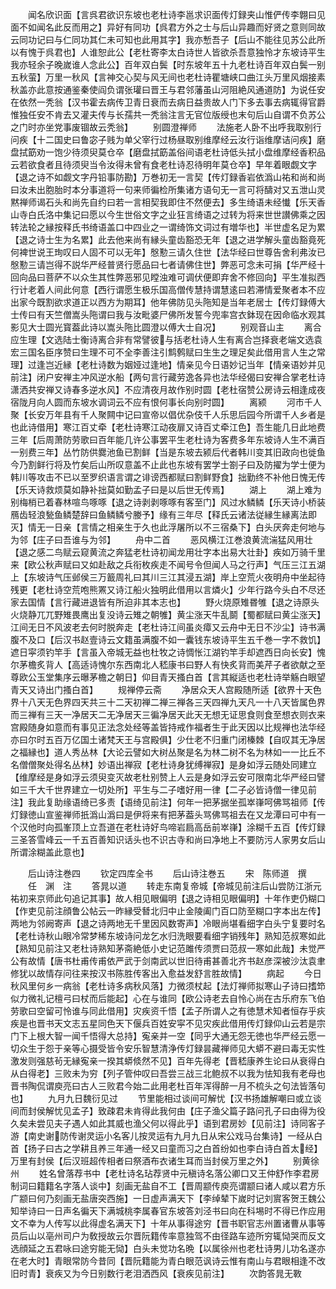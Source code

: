 <!-- { "loadSidebar": true } -->
　　闻名欣识面【言呉君欲识东坡也老杜诗李邕求识面传灯録夹山惟俨传李翺曰见面不如闻名此反而用之】异好有同功【呉君方外之士与后山异趣而好贤之意则同故云同功记曰与仁同功其仁未可知也此用其字】我亦慙吾子【后山不能往见苏公此所以有愧于呉君也】人谁恕此公【老杜寄李太白诗世人皆欲杀吾意独怜才东坡诗平生我亦轻余子晚嵗谁人念此公】百年双白鬓【时东坡年五十九老杜诗百年双白鬓一别五秋萤】万里一秋风【言神交心契与风无间也老杜诗瞿塘峡口曲江头万里风烟接素秋盖亦此意按通鉴秦使阎负谓张瓘曰晋王与君邻藩虽山河阻絶风通道防】为说任安在依然一秃翁【汉书霍去病传卫青日衰而去病日益贵故人门下多去事去病辄得官爵惟独任安不肯去又灌夫传与长孺共一秃翁注言无官位版绶也末句后山自谓不负苏公之门时亦坐党事废锢故云秃翁】
　　别圆澄禅师
　　法施老人卧不出呼我取别行问疾【十二国史曰鲁宓子贱为单父宰行过杨昼取别维摩经云汝行诣维摩诘问疾】磨盘拭筯劝一饱少待须臾莫仓卒【磨盘拭筯盖俗间语老杜诗低头拭小盘维摩经香积品云若欲食者且待须臾当令汝得未曾有食老杜诗忍待明年莫仓卒】早年着眼觑文字【退之诗不如觑文字丹铅事防勘】万巻初无一言契【传灯録香岩依潙山祐和尚和尚曰汝未出胞胎时本分事道将一句来师徧检所集诸方语句无一言可将醻对又五泄山灵黙禅师谒石头和尚先自约曰若一言相契我即住不然便去】多生绮语未经懴【乐天香山寺白氏洛中集记曰愿以今生世俗文字之业狂言绮语之过转为将来世世讃佛乘之因转法轮之縁按释氏书绮语盖口中四业之一谓绮饰文词过有増华也】半世虚名足为累【退之诗士生为名累】此去他来尚有縁头童齿豁恐无年【退之进学解头童齿豁竟死何裨世说王珣叹曰人固不可以无年】慇懃三请久住世【法华经曰世尊告舍利弗汝已慇懃三请岂得不説华严经普贤行愿品曰七者请佛住世】弊恶可念未可捐【华严经十回向品曰菩萨不以众生其性弊恶邪见瞠浊难可调伏便即弃舍不修回向】平生准拟西行计老着人间此何意【西行谓愿生极乐国高僧传慧持谓慧逺曰若滞情爱聚者本不应出家今既割欲求道正以西方为期耳】他年佛防见头陁知是当年老居士【传灯録傅大士传曰有天竺僧嵩头陁谓曰我与汝毗婆尸佛所发誓今兜率宫衣鉢现在因命临水观其影见大士圆光寳葢此诗以嵩头陁比圆澄以傅大士自况】
　　别观音山主
　　离合应生理【文选陆士衡诗离合非有常譬彼与括老杜诗人生有离合岂择衰老端文选袁宏三国名臣序赞曰生理不可不全李善注引鹪鹩赋曰生生之理足矣此借用言人生之常理】过逢岂近縁【老杜诗数为姻娅过逢地】情亲见今日语妙记当年【情亲语妙并见前注】闭户安禅主冲风逆水船【两句言行藏劳逸各异也法华经偈曰安禅合掌老杜诗潇洒共安禅又诗春多逆水风】不应清夜月故作别时圆【老杜宿赞公房诗云相逢成夜宿陇月向人圆而东坡水调词云不应有恨何事长向别时圆】
　　离颍
　　河市千人聚【长安万年县有千人聚闗中记曰宣帝以倡优杂伎千人乐思后园今所谓千人乡者是也此诗借用】寒江百丈牵【老杜诗寒江动夜扉又诗百丈牵江色】吾生能几日此地费三年【后周萧防劳歌曰百年能几许公事罢平生老杜诗为客费多年东坡诗人生不满百一别费三年】丛竹防供爨池鱼已割鲜【当是东坡去颍后代者韩川变其旧政向也徙鱼今乃割鲜行将及竹矣后山所叹意盖不止此也东坡有罢学士劄子曰及防擢为学士便为韩川等攻击不已以至罗织语言谓之诽谤西都赋曰割鲜野食】拙勤终不补他日愧无传【乐天诗救烦莫如静补拙莫如勤孟子曰是以后世无传焉】
　　湖上
　　湖上难为别梅梢已着春林喧鸟啄啄【退之诗剥剥啄啄有客至门】风过水鳞鳞【乐天诗小桥装鴈齿轻浪甃鱼鳞楚辞曰鱼鳞鳞兮媵予】缘有三年尽【释氏云诸法従縁生縁离法即灭】情无一日亲【言情之相亲生于久也此浮屠所以不三宿桑下】白头厌奔走何地与为邻【庄子曰吾谁与为邻】
　　舟中二首
　　恶风横江江巻浪黄流湍猛风用壮【退之感二鸟赋云窥黄流之奔猛老杜诗初闻龙用壮字本出易大壮卦】疾如万骑千里来【欧公秋声赋曰又如赴敌之兵衔枚疾走不闻号令但闻人马之行声】气压三江五湖上【东坡诗气压邺侯三万籖周礼曰其川三江其浸五湖】岸上空荒火夜明舟中坐起待残更【老杜诗空荒咆熊罴又诗江船火独明此借用以言燐火】少年行路今头白不尽还家去国情【言行藏进退皆有所迫非其本志也】
　　野火烧原雉昬雊【退之诗原头火烧静兀兀野雉畏鹰出复没诗云雉之朝雊】黄尘涨天牛乱鬬【蜀都赋曰黄尘涨天】江间无日不风波老去何时脱奔走【老杜诗江间虽炎瘴又云舟中无日不沙尘】诗书满腹不及口【后汉书赵壹诗云文籍虽满腹不如一囊钱东坡诗平生五千巻一字不救饥】遮日寜须钓竿手【言虽入帝城无益也杜牧之诗惆怅江湖钓竿手却遮西日向长安】愧尔茅檐炙背人【高适诗愧尔东西南北人嵇康书曰野人有快炙背而美芹子者欲献之至尊欧公玉堂集序云曝茅檐之朝日】仰目青天搔白首【言其縦适也老杜诗举觞白眼望青天又诗出门搔白首】
　　规禅停云斋
　　净居众天人宫殿随所适【欲界十天色界十八天无色界四天共三十二天初禅二禅三禅各三天四禅九天凡一十八天皆属色界而三禅有三天一净居天二无净居天三徧净居天此天无想无证思食则食至想衣则衣来宫殿随身如意而有事见正法念处经等盖皆持戒作福者生于此天因以比规禅也法华经亦曰尔时五百万亿国土诸梵天王与宫殿俱】少仕老不归重门闭榛棘【自叹其无净居之福縁也】道人秀丛林【大论云譬如大树丛聚是名为林二树不名为林如一一比丘不名僧僧聚处得名丛林】妙语出禅寂【老杜诗身犹缚禅寂】是身如浮云随处同建立【维摩经是身如浮云须臾变灭故老杜别赞上人云是身如浮云安可限南北华严经曰譬如三千大千世界建立一切处所】平生与二子嗜好用一律【二子必皆诗僧一律见前注】我此复助缘语绮已多责【语绮见前注】何年一把茅据坐孤崒嵂呵佛骂祖师【传灯録徳山宣鉴禅师扺潙山潙曰是伊将来有把茅葢头骂佛骂祖去在又龙潭曰可中有一个汉他时向孤峯顶上立吾道在老杜诗好鸟啼岩扃高岳前崒嵂】涂糊千五百【传灯録三圣答雪峰云一千五百善知识话头也不识古寺和尚曰净地上不要防污人家男女后山所谓涂糊盖此意也】











　　后山诗注巻四
　　钦定四库全书
　　后山诗注巻五
　　宋　陈师道　撰
　　任　渊　注
　　答晁以道
　　转走东南复帝城【帝城见前注后山尝防江浙元祐初来京师此句追记其事】故人相见眼偏明【退之诗相见眼偏明】十年作吏仍糊口【作吏见前注顔鲁公帖云一昨縁受朁北归中止金陵阖门百口防至糊口字本出左传】两地为邻阙寄声【退之诗两地无千里因风数寄声】冷眼尚堪看细字白头宁复要时名【老杜诗秋山眼冷常梦稀东坡诗问龙乞水归洗眼要看细字销残年】熟知范叔寒如此【熟知见前注又老杜诗熟知茅斋絶低小史记范雎传须贾曰范叔一寒如此哉】未觉严公有故情【唐书杜甫传甫依严武于剑南武以世旧待甫甚善北齐书赵彦深被沙汰袁聿修犹以故情存问往来按汉书陈胜传客出入愈益发舒言胜故情】
　　病起
　　今日秋风里何乡一病翁【老杜诗多病秋风落】力微须杖起【法灯禅师拟寒山子诗曰搘笻似力微礼记檀弓曰杖而后能起】心在与谁同【欧公诗老去自怜心尚在古乐府东飞伯劳歌曰空留可怜谁与同此借用】灾疾资千悟【孟子所谓人之有徳慧术知者恒存乎疢疾是也晋书天文志五星同色天下偃兵百姓安寜不见灾疾此借用传灯録仰山云若是宗门下上根大智一闻千悟得大总持】寃亲并一空【同乎大通无怨无徳也华严经云愿一切众生于怨于亲等心摄受皆令安乐智慧清浄传灯録昙藏禅师见大蟒不避曰毒无实性激发则强慈茍无縁寃亲一揆其蟒倐然不见】百年先得老【晋嵇康养生论曰从衰得白从白得老】三败未为穷【列子管仲叹曰吾尝三战三北鲍叔不以我为怯知我有老母也晋书陶侃谓庾亮曰古人三败君今始二此用老杜百年浑得醉一月不梳头之句法皆落句也】
　　九月九日魏衍见过
　　节里能相过谈间可解忧【汉书扬雄解嘲曰或立谈间而封侯解忧见孟子】致疎君未肯得此我何由【庄子渔父篇子路问孔子曰由得为役久矣未尝见夫子遇人如此其威也渔父何以得此乎】语到君房妙【见前注】诗同客子游【南史谢防传谢灵运小名客儿按灵运有九月九日从宋公戏马台集诗】一经从白首【扬子曰古之学耕且养三年通一经又曰童而习之白首纷如也李白诗白首太经】万里有封侯【后汉班超传相者曰祭酒布衣诸生耳而当封侯万里之外】
　　别黄徐州
　　姓名曾落荐书中【老杜诗名玷荐贤中元稹诗名落公卿口又王仲舒作李君房制词曰籍籍名字落人谈中】刻画无盐自不工【晋周颛传庾亮谓颛曰诸人咸以君方乐广颛曰何乃刻画无盐唐突西施】一日虚声满天下【李绰辇下嵗时记刘賔客贺王魏公知举诗曰一日声名徧天下满城桃李属春官东坡答刘泾书曰向在科埸时不得已作应用文不幸为人传写以此得虚名满天下】十年从事得途穷【晋书职官志州置诸曹从事等员后山以亳州司户为敎授故云尔晋阮籍传率意独驾不由径路车迹所穷辄恸哭而反文选顔延之五君咏曰途穷能无恸】白头未觉功名晩【以属徐州也老杜诗男儿功名遂亦在老大时】青眼常防今昔同【晋阮籍能为青白眼范讽诗云惟有南山与君眼相逢不改旧时青】衰疾又为今日别数行老泪洒西风【衰疾见前注】
　　次韵答晁无斁
